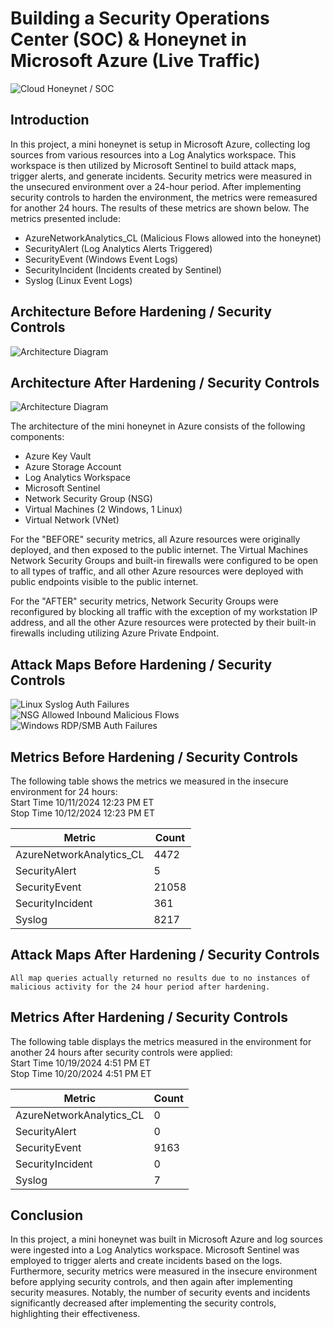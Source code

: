 # Building a Security Operations Center (SOC) & Honeynet in Microsoft Azure (Live Traffic)
![Cloud Honeynet / SOC](https://i.imgur.com/QBRoQwa.png?2)

## Introduction

In this project, a mini honeynet is setup in Microsoft Azure, collecting log sources from various resources into a Log Analytics workspace. This workspace is then utilized by Microsoft Sentinel to build attack maps, trigger alerts, and generate incidents. Security metrics were measured in the unsecured environment over a 24-hour period. After implementing security controls to harden the environment, the metrics were remeasured for another 24 hours. The results of these metrics are shown below. The metrics presented include:

- AzureNetworkAnalytics_CL (Malicious Flows allowed into the honeynet)
- SecurityAlert (Log Analytics Alerts Triggered)
- SecurityEvent (Windows Event Logs)
- SecurityIncident (Incidents created by Sentinel)
- Syslog (Linux Event Logs)

## Architecture Before Hardening / Security Controls
![Architecture Diagram](https://i.imgur.com/nqdD7Ud.png)

## Architecture After Hardening / Security Controls
![Architecture Diagram](https://i.imgur.com/zTXMFPS.png)

The architecture of the mini honeynet in Azure consists of the following components:

- Azure Key Vault
- Azure Storage Account
- Log Analytics Workspace
- Microsoft Sentinel
- Network Security Group (NSG)
- Virtual Machines (2 Windows, 1 Linux)
- Virtual Network (VNet)

For the "BEFORE" security metrics, all Azure resources were originally deployed, and then exposed to the public internet. The Virtual Machines Network Security Groups and built-in firewalls were configured to be open to all types of traffic, and all other Azure resources were deployed with public endpoints visible to the public internet.

For the "AFTER" security metrics, Network Security Groups were reconfigured by blocking all traffic with the exception of my workstation IP address, and all the other Azure resources were protected by their built-in firewalls including utilizing Azure Private Endpoint.

## Attack Maps Before Hardening / Security Controls
![Linux Syslog Auth Failures](https://i.imgur.com/dlTid3u.png)<br>
![NSG Allowed Inbound Malicious Flows](https://i.imgur.com/RbCHCt5.png)<br>
![Windows RDP/SMB Auth Failures](https://i.imgur.com/KNPEk0Q.png)<br>

## Metrics Before Hardening / Security Controls

The following table shows the metrics we measured in the insecure environment for 24 hours:<br>
Start Time 10/11/2024 12:23 PM ET<br>
Stop Time 10/12/2024 12:23 PM ET<br>

| Metric                   | Count
| ------------------------ | -----
| AzureNetworkAnalytics_CL | 4472
| SecurityAlert            | 5
| SecurityEvent            | 21058
| SecurityIncident         | 361
| Syslog                   | 8217

## Attack Maps After Hardening / Security Controls
```All map queries actually returned no results due to no instances of malicious activity for the 24 hour period after hardening.```

## Metrics After Hardening / Security Controls

The following table displays the metrics measured in the environment for another 24 hours after security controls were applied:<br>
Start Time 10/19/2024 4:51 PM ET<br>
Stop Time 10/20/2024 4:51 PM ET<br>

| Metric                   | Count
| ------------------------ | -----
| AzureNetworkAnalytics_CL | 0
| SecurityAlert            | 0
| SecurityEvent            | 9163
| SecurityIncident         | 0
| Syslog                   | 7

## Conclusion

In this project, a mini honeynet was built in Microsoft Azure and log sources were ingested into a Log Analytics workspace. Microsoft Sentinel was employed to trigger alerts and create incidents based on the logs. Furthermore, security metrics were measured in the insecure environment before applying security controls, and then again after implementing security measures. Notably, the number of security events and incidents significantly decreased after implementing the security controls, highlighting their effectiveness.
